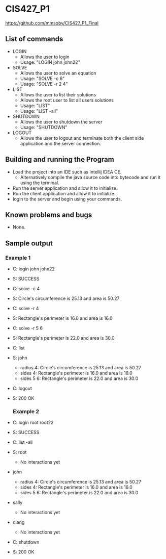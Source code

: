 # CIS427_P1

https://github.com/mmsoby/CIS427_P1_Final

## List of commands
- LOGIN
    - Allows the user to login
    - Usage: "LOGIN john john22"
- SOLVE
    - Allows the user to solve an equation
    - Usage: "SOLVE -c 6"
    - Usage: "SOLVE -r 2 4"
- LIST
    - Allows the user to list their solutions
    - Allows the root user to list all users solutions
    - Usage: "LIST"
    - Usage: "LIST -all"
- SHUTDOWN
    - Allows the user to shutdown the server
    - Usage: "SHUTDOWN"
- LOGOUT
    - Allows the user to logout and terminate both the client side application and the server connection.

## Building and running the Program
- Load the project into an IDE such as Intellij IDEA CE.
  - Alternatively compile the java source code into bytecode and run it using the terminal.
- Run the server application and allow it to initialize.
- Run the client application and allow it to initialize.
- login to the server and begin using your commands.

## Known problems and bugs
- None.

## Sample output
  ### Example 1
- C: login john john22 
- S: SUCCESS 
- C: solve -c 4 
- S: Circle's circumference is 25.13 and area is 50.27 
- C: solve -r 4 
- S: Rectangle's perimeter is 16.0 and area is 16.0 
- C: solve -r 5 6 
- S: Rectangle's perimeter is 22.0 and area is 30.0 
- C: list 
- S: john
  - radius 4: Circle's circumference is 25.13 and area is 50.27
  - sides 4: Rectangle's perimeter is 16.0 and area is 16.0
  - sides 5 6: Rectangle's perimeter is 22.0 and area is 30.0 
- C: logout
- S: 200 OK

  ### Example 2
- C: login root root22
- S: SUCCESS
- C: list -all 
- S: root
  - No interactions yet
- john
  - radius 4: Circle's circumference is 25.13 and area is 50.27
  - sides 4: Rectangle's perimeter is 16.0 and area is 16.0
  - sides 5 6: Rectangle's perimeter is 22.0 and area is 30.0
- sally
  - No interactions yet
- qiang
  - No interactions yet
- C: shutdown
- S: 200 OK